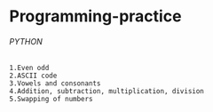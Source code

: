 # Programming-practice
###### PYTHON
```
1.Even odd
2.ASCII code
3.Vowels and consonants
4.Addition, subtraction, multiplication, division
5.Swapping of numbers
```
